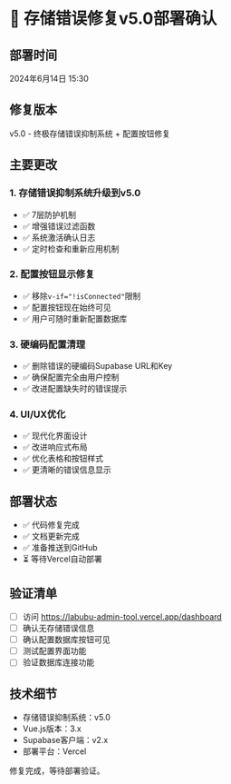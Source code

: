 # 🚀 存储错误修复v5.0部署确认

## 部署时间
2024年6月14日 15:30

## 修复版本
v5.0 - 终极存储错误抑制系统 + 配置按钮修复

## 主要更改

### 1. 存储错误抑制系统升级到v5.0
- ✅ 7层防护机制
- ✅ 增强错误过滤函数
- ✅ 系统激活确认日志
- ✅ 定时检查和重新应用机制

### 2. 配置按钮显示修复
- ✅ 移除`v-if="!isConnected"`限制
- ✅ 配置按钮现在始终可见
- ✅ 用户可随时重新配置数据库

### 3. 硬编码配置清理
- ✅ 删除错误的硬编码Supabase URL和Key
- ✅ 确保配置完全由用户控制
- ✅ 改进配置缺失时的错误提示

### 4. UI/UX优化
- ✅ 现代化界面设计
- ✅ 改进响应式布局
- ✅ 优化表格和按钮样式
- ✅ 更清晰的错误信息显示

## 部署状态
- ✅ 代码修复完成
- ✅ 文档更新完成
- ✅ 准备推送到GitHub
- ⏳ 等待Vercel自动部署

## 验证清单
- [ ] 访问 https://labubu-admin-tool.vercel.app/dashboard
- [ ] 确认无存储错误信息
- [ ] 确认配置数据库按钮可见
- [ ] 测试配置界面功能
- [ ] 验证数据库连接功能

## 技术细节
- 存储错误抑制系统：v5.0
- Vue.js版本：3.x
- Supabase客户端：v2.x
- 部署平台：Vercel

修复完成，等待部署验证。 